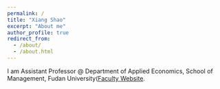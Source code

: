```yaml
---
permalink: /
title: "Xiang Shao"
excerpt: "About me"
author_profile: true
redirect_from: 
  - /about/
  - /about.html
---
```


I am Assistant Professor @ Department of Applied Economics, School of Management, Fudan University([Faculty Website](https://www.fdsm.fudan.edu.cn/AboutUs/preview.html?uid=012110).
